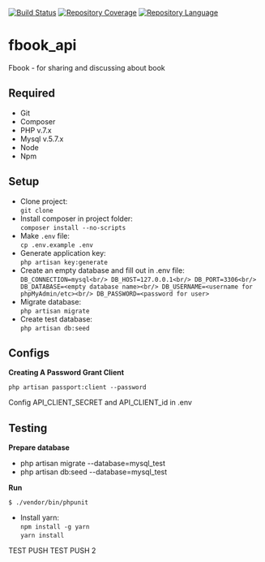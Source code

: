 [![Build Status](https://civ3-dev.framgia.vn/api/badges/dqhuy78/Fbook/status.svg)](https://civ3-dev.framgia.vn/repository/dqhuy78/Fbook/detail/overview)
[![Repository Coverage](https://civ3-dev.framgia.vn/api/badges/dqhuy78/Fbook/coverage.svg)](https://civ3-dev.framgia.vn/repository/dqhuy78/Fbook/detail/overview)
[![Repository Language](https://civ3-dev.framgia.vn/api/badges/dqhuy78/Fbook/language.svg)](https://civ3-dev.framgia.vn/repository/dqhuy78/Fbook/detail/overview)

# fbook_api
Fbook - for sharing and discussing about book

## Required

 - Git
 - Composer
 - PHP v.7.x
 - Mysql v.5.7.x
 - Node
 - Npm

## Setup

 - Clone project:<br/>
```git clone```
 - Install composer in project folder:<br/>
```composer install --no-scripts```
 - Make ```.env``` file:<br/>
```cp .env.example .env```
 - Generate application key:<br/>
```php artisan key:generate```
 - Create an empty database and fill out in .env file:<br/>
`DB_CONNECTION=mysql<br/>
DB_HOST=127.0.0.1<br/>
DB_PORT=3306<br/>
DB_DATABASE=<empty database name><br/>
DB_USERNAME=<username for phpMyAdmin/etc><br/>
DB_PASSWORD=<password for user>`
 - Migrate database:<br/>
```php artisan migrate```
 - Create test database:<br/>
```php artisan db:seed```

## Configs

**Creating A Password Grant Client**

`php artisan passport:client --password`

Config API_CLIENT_SECRET and API_CLIENT_id in .env

## Testing
**Prepare database**
- php artisan migrate --database=mysql_test
- php artisan db:seed --database=mysql_test

**Run**
```
$ ./vendor/bin/phpunit
```
 - Install yarn:<br/>
```npm install -g yarn```<br/>
```yarn install```

TEST PUSH
TEST PUSH 2
